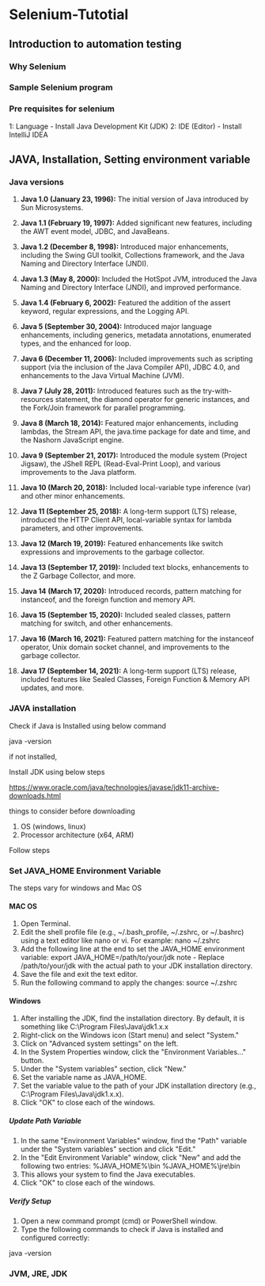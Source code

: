 # Selenium-Tutotial
## Introduction to automation testing
### Why Selenium 
### Sample Selenium program
### Pre requisites for selenium
1: Language - Install Java Development Kit (JDK)
2: IDE (Editor) - Install IntelliJ IDEA

## JAVA, Installation, Setting environment variable
### Java versions
1. **Java 1.0 (January 23, 1996):** The initial version of Java introduced by Sun Microsystems.

2. **Java 1.1 (February 19, 1997):** Added significant new features, including the AWT event model, JDBC, and JavaBeans.

3. **Java 1.2 (December 8, 1998):** Introduced major enhancements, including the Swing GUI toolkit, Collections framework, and the Java Naming and Directory Interface (JNDI).

4. **Java 1.3 (May 8, 2000):** Included the HotSpot JVM, introduced the Java Naming and Directory Interface (JNDI), and improved performance.

5. **Java 1.4 (February 6, 2002):** Featured the addition of the assert keyword, regular expressions, and the Logging API.

6. **Java 5 (September 30, 2004):** Introduced major language enhancements, including generics, metadata annotations, enumerated types, and the enhanced for loop.

7. **Java 6 (December 11, 2006):** Included improvements such as scripting support (via the inclusion of the Java Compiler API), JDBC 4.0, and enhancements to the Java Virtual Machine (JVM).

8. **Java 7 (July 28, 2011):** Introduced features such as the try-with-resources statement, the diamond operator for generic instances, and the Fork/Join framework for parallel programming.

9. **Java 8 (March 18, 2014):** Featured major enhancements, including lambdas, the Stream API, the java.time package for date and time, and the Nashorn JavaScript engine.

10. **Java 9 (September 21, 2017):** Introduced the module system (Project Jigsaw), the JShell REPL (Read-Eval-Print Loop), and various improvements to the Java platform.

11. **Java 10 (March 20, 2018):** Included local-variable type inference (var) and other minor enhancements.

12. **Java 11 (September 25, 2018):** A long-term support (LTS) release, introduced the HTTP Client API, local-variable syntax for lambda parameters, and other improvements.

13. **Java 12 (March 19, 2019):** Featured enhancements like switch expressions and improvements to the garbage collector.

14. **Java 13 (September 17, 2019):** Included text blocks, enhancements to the Z Garbage Collector, and more.

15. **Java 14 (March 17, 2020):** Introduced records, pattern matching for instanceof, and the foreign function and memory API.

16. **Java 15 (September 15, 2020):** Included sealed classes, pattern matching for switch, and other enhancements.

17. **Java 16 (March 16, 2021):** Featured pattern matching for the instanceof operator, Unix domain socket channel, and improvements to the garbage collector.

18. **Java 17 (September 14, 2021):** A long-term support (LTS) release, included features like Sealed Classes, Foreign Function & Memory API updates, and more.

### JAVA installation

Check if Java is Installed using below command

java -version

if not installed, 

Install JDK using below steps

https://www.oracle.com/java/technologies/javase/jdk11-archive-downloads.html

things to consider before downloading
1. OS (windows, linux)
2. Processor architecture (x64, ARM)

Follow steps 
### Set JAVA_HOME Environment Variable
The steps vary for windows and Mac OS 
#### MAC OS 
1. Open Terminal.
2. Edit the shell profile file (e.g., ~/.bash_profile, ~/.zshrc, or ~/.bashrc) using a text editor like nano or vi. For example:
nano ~/.zshrc
3. Add the following line at the end to set the JAVA_HOME environment variable:
export JAVA_HOME=/path/to/your/jdk
note - Replace /path/to/your/jdk with the actual path to your JDK installation directory.
4. Save the file and exit the text editor.
5. Run the following command to apply the changes:
source ~/.zshrc

#### Windows
1. After installing the JDK, find the installation directory. By default, it is something like C:\Program Files\Java\jdk1.x.x
2. Right-click on the Windows icon (Start menu) and select "System."
3. Click on "Advanced system settings" on the left.
4. In the System Properties window, click the "Environment Variables..." button.
5. Under the "System variables" section, click "New."
6. Set the variable name as JAVA_HOME.
7. Set the variable value to the path of your JDK installation directory (e.g., C:\Program Files\Java\jdk1.x.x).
8. Click "OK" to close each of the windows.


##### Update Path Variable
1. In the same "Environment Variables" window, find the "Path" variable under the "System variables" section and click "Edit."
2. In the "Edit Environment Variable" window, click "New" and add the following two entries:
%JAVA_HOME%\bin
%JAVA_HOME%\jre\bin
3. This allows your system to find the Java executables.
4. Click "OK" to close each of the windows.


##### Verify Setup
1. Open a new command prompt (cmd) or PowerShell window.
2. Type the following commands to check if Java is installed and configured correctly:

java -version


### JVM, JRE, JDK


